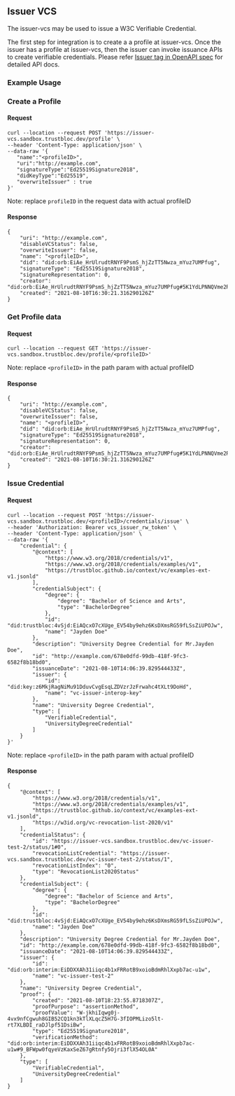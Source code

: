 ## Issuer VCS 

The issuer-vcs may be used to issue a W3C Verifiable Credential. 

The first step for integration is to create a a profile at issuer-vcs. Once the issuer has a 
profile at issuer-vcs, then the issuer can invoke issuance APIs to create verifiable credentials. Please 
refer [Issuer tag in OpenAPI spec](../open-api-spec/openAPI.yml) for detailed API docs.

### Example Usage
### Create a Profile
#### Request
```
curl --location --request POST 'https://issuer-vcs.sandbox.trustbloc.dev/profile' \
--header 'Content-Type: application/json' \
--data-raw '{
   "name":"<profileID>",
   "uri":"http://example.com",
   "signatureType":"Ed25519Signature2018",
   "didKeyType":"Ed25519",
   "overwriteIssuer" : true
}'
```

Note: replace `profileID` in the request data  with actual profileID

#### Response
```
{
    "uri": "http://example.com",
    "disableVCStatus": false,
    "overwriteIssuer": false,
    "name": "<profileID>",
    "did": "did:orb:EiAe_HrUlrudtRNYF9PsmS_hjZzTT5Nwza_mYuz7UMPfug",
    "signatureType": "Ed25519Signature2018",
    "signatureRepresentation": 0,
    "creator": "did:orb:EiAe_HrUlrudtRNYF9PsmS_hjZzTT5Nwza_mYuz7UMPfug#5K1YdLPNNQVme2RWfT4OTiHN55fQEfpZEjQJBqNhVeI",
    "created": "2021-08-10T16:30:21.316290126Z"
}
```

### Get Profile data
#### Request
```
curl --location --request GET 'https://issuer-vcs.sandbox.trustbloc.dev/profile/<profileID>'
```

Note: replace `<profileID>` in the path param with actual profileID

#### Response
```
{
    "uri": "http://example.com",
    "disableVCStatus": false,
    "overwriteIssuer": false,
    "name": "<profileID>",
    "did": "did:orb:EiAe_HrUlrudtRNYF9PsmS_hjZzTT5Nwza_mYuz7UMPfug",
    "signatureType": "Ed25519Signature2018",
    "signatureRepresentation": 0,
    "creator": "did:orb:EiAe_HrUlrudtRNYF9PsmS_hjZzTT5Nwza_mYuz7UMPfug#5K1YdLPNNQVme2RWfT4OTiHN55fQEfpZEjQJBqNhVeI",
    "created": "2021-08-10T16:30:21.316290126Z"
}
```


### Issue Credential
#### Request
```
curl --location --request POST 'https://issuer-vcs.sandbox.trustbloc.dev/<profileID>/credentials/issue' \
--header 'Authorization: Bearer vcs_issuer_rw_token' \
--header 'Content-Type: application/json' \
--data-raw '{
    "credential": {
        "@context": [
            "https://www.w3.org/2018/credentials/v1",
            "https://www.w3.org/2018/credentials/examples/v1",
            "https://trustbloc.github.io/context/vc/examples-ext-v1.jsonld"
        ],
        "credentialSubject": {
            "degree": {
                "degree": "Bachelor of Science and Arts",
                "type": "BachelorDegree"
            },
            "id": "did:trustbloc:4vSjd:EiAQcxO7cXUge_EV54by9ehz6KsDXmsRG59fLSsZiUPOJw",
            "name": "Jayden Doe"
        },
        "description": "University Degree Credential for Mr.Jayden Doe",
        "id": "http://example.com/678e0dfd-99db-418f-9fc3-6582f8b18bd0",
        "issuanceDate": "2021-08-10T14:06:39.829544433Z",
        "issuer": {
            "id": "did:key:z6MkjRagNiMu91DduvCvgEsqLZDVzrJzFrwahc4tXLt9DoHd",
            "name": "vc-issuer-interop-key"
        },
        "name": "University Degree Credential",
        "type": [
            "VerifiableCredential",
            "UniversityDegreeCredential"
        ]
    }
}'
```

Note: replace `<profileID>` in the path param with actual profileID

#### Response
```
{
    "@context": [
        "https://www.w3.org/2018/credentials/v1",
        "https://www.w3.org/2018/credentials/examples/v1",
        "https://trustbloc.github.io/context/vc/examples-ext-v1.jsonld",
        "https://w3id.org/vc-revocation-list-2020/v1"
    ],
    "credentialStatus": {
        "id": "https://issuer-vcs.sandbox.trustbloc.dev/vc-issuer-test-2/status/1#0",
        "revocationListCredential": "https://issuer-vcs.sandbox.trustbloc.dev/vc-issuer-test-2/status/1",
        "revocationListIndex": "0",
        "type": "RevocationList2020Status"
    },
    "credentialSubject": {
        "degree": {
            "degree": "Bachelor of Science and Arts",
            "type": "BachelorDegree"
        },
        "id": "did:trustbloc:4vSjd:EiAQcxO7cXUge_EV54by9ehz6KsDXmsRG59fLSsZiUPOJw",
        "name": "Jayden Doe"
    },
    "description": "University Degree Credential for Mr.Jayden Doe",
    "id": "http://example.com/678e0dfd-99db-418f-9fc3-6582f8b18bd0",
    "issuanceDate": "2021-08-10T14:06:39.829544433Z",
    "issuer": {
        "id": "did:orb:interim:EiDDXXAh31iiqc4b1xFRRotB9xoioBdmRhlXxpb7ac-u1w",
        "name": "vc-issuer-test-2"
    },
    "name": "University Degree Credential",
    "proof": {
        "created": "2021-08-10T18:23:55.8718307Z",
        "proofPurpose": "assertionMethod",
        "proofValue": "W-jkhiIqwg0j-4vx9nfCgwuh8GIB52CQ1kn3kTlXLqcZ5H7G-3fIOPMLizo5lt-rt7XLBDI_raDJlpf51DsiBw",
        "type": "Ed25519Signature2018",
        "verificationMethod": "did:orb:interim:EiDDXXAh31iiqc4b1xFRRotB9xoioBdmRhlXxpb7ac-u1w#9_BFWpw0fqyeVzKaxSeZ67gRtnfy5Ojri3flX54OL0A"
    },
    "type": [
        "VerifiableCredential",
        "UniversityDegreeCredential"
    ]
}
```